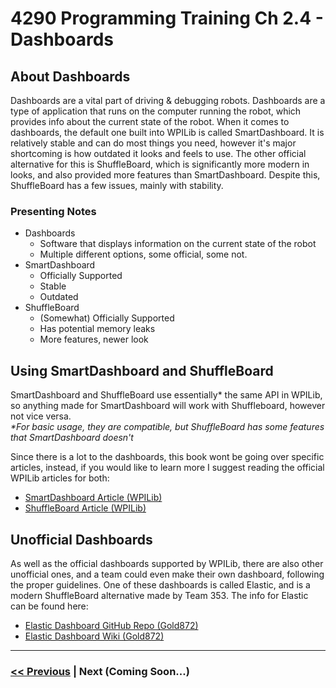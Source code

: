 # 4290 Programming Training Ch 2.4 - Dashboards
## About Dashboards
Dashboards are a vital part of driving & debugging robots. Dashboards are a type of application that runs on the computer running the robot, which provides info about the current state of the robot. When it comes to dashboards, the default one built into WPILib is called SmartDashboard. It is relatively stable and can do most things you need, however it's major shortcoming is how outdated it looks and feels to use. The other official alternative for this is ShuffleBoard, which is significantly more modern in looks, and also provided more features than SmartDashboard. Despite this, ShuffleBoard has a few issues, mainly with stability.

### Presenting Notes
- Dashboards
  - Software that displays information on the current state of the robot
  - Multiple different options, some official, some not.
- SmartDashboard
  - Officially Supported
  - Stable
  - Outdated
- ShuffleBoard
  - (Somewhat) Officially Supported
  - Has potential memory leaks
  - More features, newer look

## Using SmartDashboard and ShuffleBoard
SmartDashboard and ShuffleBoard use essentially\* the same API in WPILib, so anything made for SmartDashboard will work with Shuffleboard, however not vice versa. <br>
*\*For basic usage, they are compatible, but ShuffleBoard has some features that SmartDashboard doesn't*

Since there is a lot to the dashboards, this book wont be going over specific articles, instead, if you would like to learn more I suggest reading the official WPILib articles for both:
- [SmartDashboard Article (WPILib)](https://docs.wpilib.org/en/stable/docs/software/dashboards/smartdashboard/index.html)
- [ShuffleBoard Article (WPILib)](https://docs.wpilib.org/en/stable/docs/software/dashboards/shuffleboard/index.html)

## Unofficial Dashboards
As well as the official dashboards supported by WPILib, there are also other unofficial ones, and a team could even make their own dashboard, following the proper guidelines. One of these dashboards is called Elastic, and is a modern ShuffleBoard alternative made by Team 353. The info for Elastic can be found here:
- [Elastic Dashboard GitHub Repo (Gold872)](https://github.com/Gold872/elastic-dashboard)
- [Elastic Dashboard Wiki (Gold872)](https://github.com/Gold872/elastic-dashboard/wiki)

---

### [<< Previous](./3_joysticks_controllers.md) | Next (Coming Soon...)